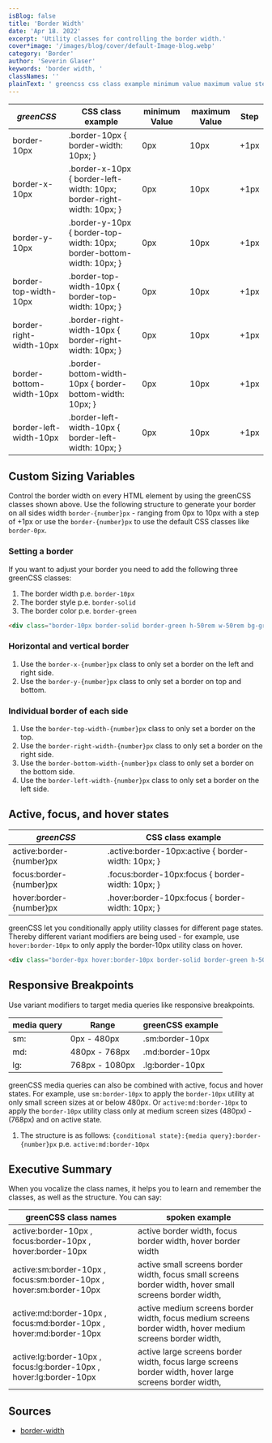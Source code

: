 ```yaml
---
isBlog: false
title: 'Border Width'
date: 'Apr 18. 2022'
excerpt: 'Utility classes for controlling the border width.'
cover*image: '/images/blog/cover/default-Image-blog.webp'
category: 'Border'
author: 'Severin Glaser'
keywords: 'border width, '
classNames: ''
plainText: ' greencss css class example minimum value maximum value step border-10px border-10px border-width: 10px; 0px 10px +1px border-x-10px border-x-10px border-left-width: 10px; border-right-width: 10px; 0px 10px +1px border-y-10px border-y-10px border-top-width: 10px; border-bottom-width: 10px; 0px 10px +1px border-top-width-10px border-top-width-10px border-top-width: 10px; 0px 10px +1px border-right-width-10px border-right-width-10px border-right-width: 10px; 0px 10px +1px border-bottom-width-10px border-bottom-width-10px border-bottom-width: 10px; 0px 10px +1px border-left-width-10px border-left-width-10px border-left-width: 10px; 0px 10px +1px custom sizing variables control the border width on every html element by using the greencss classes shown above use the following structure to generate your border on all sides width `border number px` ranging from 0px to 10px with a step of +1px or use the `border number px` to use the default css classes like `border-0px` setting a border if you want to adjust your border you need to add the following three greencss classes: 1 the border width p e `border-10px` 2 the border style p e `border-solid` 3 the border color p e `border-green`  horizontal and vertical border 1 use the `border-x number px` class to only set a border on the left and right side 2 use the `border-y number px` class to only set a border on top and bottom individual border of each side 1 use the `border-top-width number px` class to only set a border on the top 2 use the `border-right-width number px` class to only set a border on the right side 3 use the `border-bottom-width number px` class to only set a border on the bottom side 4 use the `border-left-width number px` class to only set a border on the left side active focus and hover states greencss css class example active:border number px active :border-10px:active border-width: 10px; focus:border number px focus :border-10px:focus border-width: 10px; hover:border number px hover :border-10px:focus border-width: 10px; greencss let you conditionally apply utility classes for different page states thereby different variant modifiers are being used for example use `hover:border-10px` to only apply the border-10px utility class on hover  responsive breakpoints use variant modifiers to target media queries like responsive breakpoints media query range greencss example sm: 0px 480px sm:border-10px md: 480px 768px md:border-10px lg: 768px 1080px lg:border-10px greencss media queries can also be combined with active focus and hover states for example use `sm:border-10px` to apply the `border-10px` utility at only small screen sizes at or below 480px or `active:md:border-10px` to apply the `border-10px` utility class only at medium screen sizes 480px 768px and on active state 1 the structure is as follows: ` conditional state : media query :border number px` p e `active:md:border-10px` executive summary when you vocalize the class names it helps you to learn and remember the classes as well as the structure you can say: greencss class names spoken example active:border-10px focus:border-10px hover:border-10px active border width focus border width hover border width active:sm:border-10px focus:sm:border-10px hover:sm:border-10px active small screens border width focus small screens border width hover small screens border width active:md:border-10px focus:md:border-10px hover:md:border-10px active medium screens border width focus medium screens border width hover medium screens border width active:lg:border-10px focus:lg:border-10px hover:lg:border-10px active large screens border width focus large screens border width hover large screens border width sources border-width https: developer mozilla org en-us docs web css border-width '
---
```


| _greenCSS_               | CSS class example                                                     | minimum Value | maximum Value | Step |
| ------------------------ | --------------------------------------------------------------------- | ------------- | ------------- | ---- |
| border-10px              | .border-10px { border-width: 10px; }                                  | 0px           | 10px          | +1px |
| border-x-10px            | .border-x-10px { border-left-width: 10px; border-right-width: 10px; } | 0px           | 10px          | +1px |
| border-y-10px            | .border-y-10px { border-top-width: 10px; border-bottom-width: 10px; } | 0px           | 10px          | +1px |
| border-top-width-10px    | .border-top-width-10px { border-top-width: 10px; }                    | 0px           | 10px          | +1px |
| border-right-width-10px  | .border-right-width-10px { border-right-width: 10px; }                | 0px           | 10px          | +1px |
| border-bottom-width-10px | .border-bottom-width-10px { border-bottom-width: 10px; }              | 0px           | 10px          | +1px |
| border-left-width-10px   | .border-left-width-10px { border-left-width: 10px; }                  | 0px           | 10px          | +1px |

## Custom Sizing Variables

Control the border width on every HTML element by using the greenCSS classes shown above. Use the following structure to generate your border on all sides width `border-{number}px` - ranging from 0px to 10px with a step of +1px or use the `border-{number}px` to use the default CSS classes like `border-0px`.

### Setting a border

If you want to adjust your border you need to add the following three greenCSS classes:

1. The border width p.e. `border-10px`
2. The border style p.e. `border-solid`
3. The border color p.e. `border-green`

```html
<div class="border-10px border-solid border-green h-50rem w-50rem bg-green-10">{title}</div>
```

### Horizontal and vertical border

1. Use the `border-x-{number}px` class to only set a border on the left and right side.
2. Use the `border-y-{number}px` class to only set a border on top and bottom.

### Individual border of each side

1. Use the `border-top-width-{number}px` class to only set a border on the top.
2. Use the `border-right-width-{number}px` class to only set a border on the right side.
3. Use the `border-bottom-width-{number}px` class to only set a border on the bottom side.
4. Use the `border-left-width-{number}px` class to only set a border on the left side.

## Active, focus, and hover states

| _greenCSS_               | CSS class example                                   |
| ------------------------ | --------------------------------------------------- |
| active:border-{number}px | .active\:border-10px:active { border-width: 10px; } |
| focus:border-{number}px  | .focus\:border-10px:focus { border-width: 10px; }   |
| hover:border-{number}px  | .hover\:border-10px:focus { border-width: 10px; }   |

greenCSS let you conditionally apply utility classes for different page states. Thereby different variant modifiers are being used - for example, use `hover:border-10px` to only apply the border-10px utility class on hover.

```html
<div class="border-0px hover:border-10px border-solid border-green h-50rem w-50rem bg-green-10">{children}</div>
```

## Responsive Breakpoints

Use variant modifiers to target media queries like responsive breakpoints.

| media query | Range          | greenCSS example |
| ----------- | -------------- | ---------------- |
| sm:         | 0px - 480px    | .sm:border-10px  |
| md:         | 480px - 768px  | .md:border-10px  |
| lg:         | 768px - 1080px | .lg:border-10px  |

greenCSS media queries can also be combined with active, focus and hover states. For example, use `sm:border-10px` to apply the `border-10px` utility at only small screen sizes at or below 480px. Or `active:md:border-10px` to apply the `border-10px` utility class only at medium screen sizes (480px) - (768px) and on active state.

1. The structure is as follows: `{conditional state}:{media query}:border-{number}px` p.e. `active:md:border-10px`

## Executive Summary

When you vocalize the class names, it helps you to learn and remember the classes, as well as the structure. You can say:

| greenCSS class names                                                | spoken example                                                                                            |
| ------------------------------------------------------------------- | --------------------------------------------------------------------------------------------------------- |
| active:border-10px , focus:border-10px , hover:border-10px          | active border width, focus border width, hover border width                                               |
| active:sm:border-10px , focus:sm:border-10px , hover:sm:border-10px | active small screens border width, focus small screens border width, hover small screens border width,    |
| active:md:border-10px , focus:md:border-10px , hover:md:border-10px | active medium screens border width, focus medium screens border width, hover medium screens border width, |
| active:lg:border-10px , focus:lg:border-10px , hover:lg:border-10px | active large screens border width, focus large screens border width, hover large screens border width,    |

## Sources

- [border-width](https://developer.mozilla.org/en-US/docs/Web/CSS/border-width)
